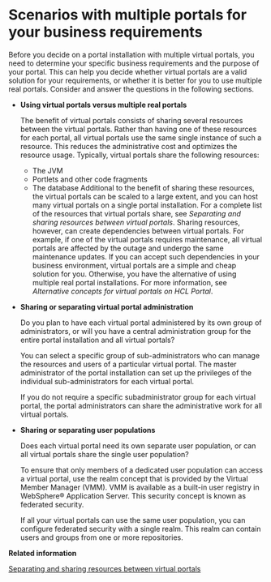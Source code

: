 # Scenarios with multiple portals for your business requirements

Before you decide on a portal installation with multiple virtual portals, you need to determine your specific business requirements and the purpose of your portal. This can help you decide whether virtual portals are a valid solution for your requirements, or whether it is better for you to use multiple real portals. Consider and answer the questions in the following sections.

-   **Using virtual portals versus multiple real portals**

    The benefit of virtual portals consists of sharing several resources between the virtual portals. Rather than having one of these resources for each portal, all virtual portals use the same single instance of such a resource. This reduces the administrative cost and optimizes the resource usage. Typically, virtual portals share the following resources:

    -   The JVM
    -   Portlets and other code fragments
    -   The database
    Additional to the benefit of sharing these resources, the virtual portals can be scaled to a large extent, and you can host many virtual portals on a single portal installation. For a complete list of the resources that virtual portals share, see *Separating and sharing resources between virtual portals*. Sharing resources, however, can create dependencies between virtual portals. For example, if one of the virtual portals requires maintenance, all virtual portals are affected by the outage and undergo the same maintenance updates. If you can accept such dependencies in your business environment, virtual portals are a simple and cheap solution for you. Otherwise, you have the alternative of using multiple real portal installations. For more information, see *Alternative concepts for virtual portals on HCL Portal*.

-   **Sharing or separating virtual portal administration**

    Do you plan to have each virtual portal administered by its own group of administrators, or will you have a central administration group for the entire portal installation and all virtual portals?

    You can select a specific group of sub-administrators who can manage the resources and users of a particular virtual portal. The master administrator of the portal installation can set up the privileges of the individual sub-administrators for each virtual portal.

    If you do not require a specific subadministrator group for each virtual portal, the portal administrators can share the administrative work for all virtual portals.

-   **Sharing or separating user populations**

    Does each virtual portal need its own separate user population, or can all virtual portals share the single user population?

    To ensure that only members of a dedicated user population can access a virtual portal, use the realm concept that is provided by the Virtual Member Manager \(VMM\). VMM is available as a built-in user registry in WebSphere® Application Server. This security concept is known as federated security.

    If all your virtual portals can use the same user population, you can configure federated security with a single realm. This realm can contain users and groups from one or more repositories.



**Related information**  


[Separating and sharing resources between virtual portals](../admin-system/advppln_scope.md)


